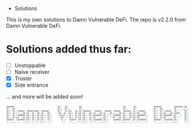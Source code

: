 * Solutions

This is my own solutions to Damn Vulnerable DeFi.
The repo is v2.2.0 from Damn Vulnerable DeFi.

Solutions added thus far:
==========================

- [ ] Unstoppable
- [ ] Naive receiver
- [x] Truster
- [x] Side entrance

... and more will be added soon!

![](cover.png)
